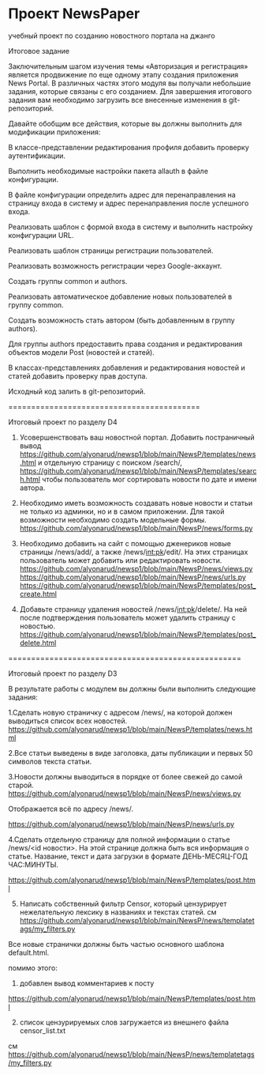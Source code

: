 # Проект NewsPaper
 учебный проект по созданию новостного портала на джанго
 

Итоговое задание 


Заключительным шагом изучения темы «Авторизация и регистрация» является продвижение по еще одному этапу создания приложения News Portal. В различных частях этого модуля вы получали небольшие задания, которые связаны с его созданием. Для завершения итогового задания вам необходимо загрузить все внесенные изменения в git-репозиторий.

Давайте обобщим все действия, которые вы должны выполнить для модификации приложения:

В классе-представлении редактирования профиля добавить проверку аутентификации.

Выполнить необходимые настройки пакета allauth в файле конфигурации.

В файле конфигурации определить адрес для перенаправления на страницу входа в систему и адрес перенаправления после успешного входа.

Реализовать шаблон с формой входа в систему и выполнить настройку конфигурации URL.

Реализовать шаблон страницы регистрации пользователей.

Реализовать возможность регистрации через Google-аккаунт.

Создать группы common и authors.

Реализовать автоматическое добавление новых пользователей в группу common.

Создать возможность стать автором (быть добавленным в группу authors).

Для группы authors предоставить права создания и редактирования объектов модели Post (новостей и статей).

В классах-представлениях добавления и редактирования новостей и статей добавить проверку прав доступа.

Исходный код залить в git-репозиторий. 
 
 ==========================================
 
 
 Итоговый проект по разделу D4

1. Усовершенствовать ваш новостной портал. Добавить постраничный вывод 
https://github.com/alyonarud/newsp1/blob/main/NewsP/templates/news.html
и отдельную страницу с поиском /search/, 
https://github.com/alyonarud/newsp1/blob/main/NewsP/templates/search.html
чтобы пользователь мог сортировать новости по дате и имени автора.


2. Необходимо иметь возможность создавать новые новости и статьи не только из админки, но и в самом приложении. Для такой возможности необходимо создать модельные формы.
https://github.com/alyonarud/newsp1/blob/main/NewsP/news/forms.py

3. Необходимо добавить на сайт с помощью дженериков новые страницы /news/add/, а также /news/<int:pk>/edit/. На этих страницах пользователь может добавить или редактировать новости.
https://github.com/alyonarud/newsp1/blob/main/NewsP/news/views.py
https://github.com/alyonarud/newsp1/blob/main/NewsP/news/urls.py
https://github.com/alyonarud/newsp1/blob/main/NewsP/templates/post_create.html


4. Добавьте страницу удаления новостей /news/<int:pk>/delete/. На ней после подтверждения пользователь может удалить страницу с новостью.
 https://github.com/alyonarud/newsp1/blob/main/NewsP/templates/post_delete.html
 
===================================================

Итоговый проект по разделу D3

В результате работы с модулем вы должны были выполнить следующие задания:

1.Сделать новую страничку с адресом /news/, на которой должен выводиться список всех новостей.
https://github.com/alyonarud/newsp1/blob/main/NewsP/templates/news.html

2.Все cтатьи выведены в виде заголовка, даты публикации и первых 50 символов текста статьи.

3.Новости должны выводиться в порядке от более свежей до самой старой.
https://github.com/alyonarud/newsp1/blob/main/NewsP/news/views.py

Отображается всё по адресу /news/.
 
https://github.com/alyonarud/newsp1/blob/main/NewsP/news/urls.py


4.Сделать отдельную страницу для полной информации о статье /news/<id новости>. На этой странице должна быть вся информация о статье. Название, текст и дата загрузки в формате ДЕНЬ-МЕСЯЦ-ГОД ЧАС:МИНУТЫ.

https://github.com/alyonarud/newsp1/blob/main/NewsP/templates/post.html

5. Написать собственный фильтр Censor, который цензурирует нежелательную лексику в названиях и текстах статей.
см https://github.com/alyonarud/newsp1/blob/main/NewsP/news/templatetags/my_filters.py

Все новые странички должны быть частью основного шаблона default.html.


помимо этого:
1. добавлен вывод комментариев к посту

https://github.com/alyonarud/newsp1/blob/main/NewsP/templates/post.html

2. список цензурируемых слов загружается из внешнего файла censor_list.txt

см https://github.com/alyonarud/newsp1/blob/main/NewsP/news/templatetags/my_filters.py

